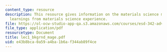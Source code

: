 ```yaml
---
content_type: resource
description: This resource gives information on the materials science mantra, and
  learnings from materials science experience.
file: https://ol-ocw-studio-app-qa.s3.amazonaws.com/courses/esd-342-advanced-system-architecture-spring-2006/e43b8bca0a59a4ba1b6af344ab89f4ce_lec1_bkgrnd_mage.pdf
file_type: application/pdf
resourcetype: Document
title: lec1_bkgrnd_mage.pdf
uid: e43b8bca-0a59-a4ba-1b6a-f344ab89f4ce
---
```

